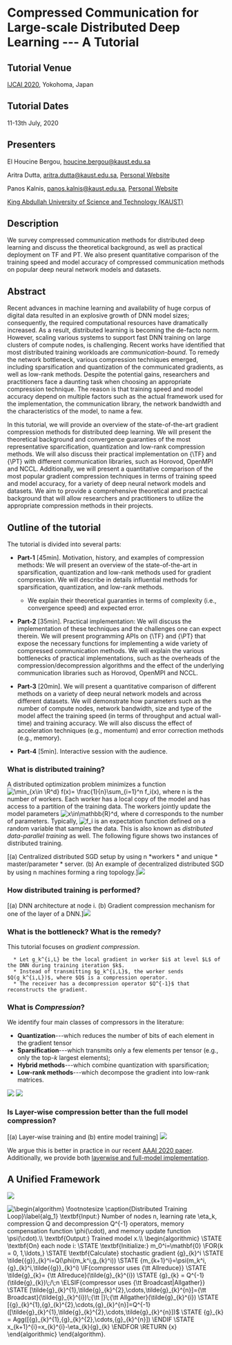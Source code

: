 # Compressed Communication for Large-scale Distributed Deep Learning --- A Tutorial

## Tutorial Venue 
[IJCAI 2020](https://ijcai20.org/), Yokohoma, Japan

## Tutorial Dates 
11-13th July, 2020 

## Presenters 
El Houcine Bergou, <houcine.bergou@kaust.edu.sa>

Aritra Dutta, <aritra.dutta@kaust.edu.sa>, [Personal Website](https://www.aritradutta.com/)

Panos Kalnis, <panos.kalnis@kaust.edu.sa>, [Personal Website](https://cloud.kaust.edu.sa/Pages/Kalnis.aspx)

[King Abdullah University of Science and Technology (KAUST)](https://www.kaust.edu.sa/en)


## Description
We survey compressed communication methods for distributed deep learning and discuss the theoretical background, as well as practical deployment on TF and PT. We also present quantitative comparison of the training speed and model accuracy of compressed communication methods on popular deep neural network models and datasets.

## Abstract 
Recent advances in machine learning and availability of huge corpus of digital data resulted in an explosive growth of DNN model sizes; consequently, the required computational resources have dramatically increased. As a result, distributed learning is becoming the de-facto norm. However, scaling various systems to support fast DNN training on large clusters of compute nodes, is  challenging. Recent works have identified that most distributed training workloads are *communication-bound*. To remedy the network bottleneck, various compression techniques emerged, including sparsification and quantization of the communicated gradients, as well as low-rank methods. Despite the potential gains, researchers and practitioners face a daunting task when choosing an appropriate compression technique. The reason is that training speed and model accuracy depend on multiple factors such as the actual framework used for the implementation, the communication library, the network bandwidth and the characteristics of the model, to name a few. 

In this tutorial, we will provide an overview of the state-of-the-art gradient compression methods for distributed deep learning. We will present the theoretical background and convergence guaranties of the most representative sparcification, quantization and low-rank compression methods. We will also discuss their practical implementation on {\TF} and {\PT} with different communication libraries, such as Horovod, OpenMPI and NCCL. Additionally, we will present a quantitative comparison of the most popular gradient compression techniques in terms of training speed and model accuracy, for a variety of deep neural network models and datasets. We aim to provide a comprehensive theoretical and practical background that will allow researchers and practitioners to utilize the appropriate compression methods in their projects. 


## Outline of the tutorial

The tutorial is divided into several parts:

* **Part-1** [45min]. Motivation, history, and examples of compression methods: We will present an overview of the state-of-the-art in sparsification, quantization and low-rank methods used for gradient compression. We will describe in details influential methods for sparsification, quantization, and low-rank methods. 

    * We explain their theoretical guaranties in terms of complexity (i.e., convergence speed) and expected error. 
  
* **Part-2** [35min]. Practical implementation: We will discuss the implementation of these techniques and the challenges one can expect therein. We will  present programming APIs on {\TF} and {\PT} that expose the necessary functions for implementing a wide variety of compressed communication methods. We will explain the various bottlenecks of practical implementations, such as the overheads of the compression/decompression algorithms and the effect of the underlying communication libraries such as Horovod, OpenMPI and NCCL. 

* **Part-3** [20min]. We will present a quantitative comparison of different methods on a variety of deep neural network models and across different datasets. We will demonstrate how parameters such as the number of compute nodes, network bandwidth, size and type of the model affect the training speed (in terms of throughput and actual wall-time) and training accuracy. We will also discuss the effect of acceleration techniques (e.g., momentum) and error correction methods (e.g., memory). 
    
 * **Part-4** [5min]. Interactive session with the audience. 

### What is distributed training? 

A distributed optimization problem minimizes a function 
<img  src ="http://tex.s2cms.ru/svg/%24%24%5Cmin_%7Bx%5Cin%20%5CR%5Ed%7D%20f(x)%3D%20%5Cfrac%7B1%7D%7Bn%7D%5Csum_%7Bi%3D1%7D%5En%20f_i(x)%24%24," alt= "\min_{x\in \R^d} f(x)= \frac{1}{n}\sum_{i=1}^n f_i(x)," />
where n is the number of workers. Each worker has a local copy of the model and has access to a partition of the training data. The workers jointly update the model parameters <img src="http://tex.s2cms.ru/svg/x%5Cin%5Cmathbb%7BR%7D%5Ed" alt = "x\in\mathbb{R}^d"/>, where d corresponds to the number of parameters. Typically, <img src="http://tex.s2cms.ru/svg/f_i" alt = "f_i"/> is an expectation function defined on a random variable that samples the data. This is also known as *distributed data-parallel training* as well. The following figure shows two instances of distributed training. 


[(a) Centralized distributed SGD setup by using n *workers * and unique * master/parameter * server. (b) An example of decentralized distributed SGD by using n machines forming a ring topology.]<img src="Images/Distributed.png"> 

### How distributed training is performed? 

[(a) DNN architecture at node i. (b) Gradient compression mechanism for one of the layer of a DNN.]<img src="Images/DNN.png"> 

### What is the bottleneck? What is the remedy? 

This tutorial focuses on *gradient compression*. 
      
      * Let g_k^{i,L} be the local gradient in worker $i$ at level $L$ of the DNN during training iteration $k$. 
      * Instead of transmitting $g_k^{i,L}$, the worker sends $Q(g_k^{i,L})$, where $Q$ is a compression operator. 
      * The receiver has a decompression operator $Q^{-1}$ that reconstructs the gradient. 

### What is ***Compression***?

We identify four main classes of compressors in the literature: 
* **Quantization**---which reduces the number of bits of each element in the gradient tensor 
* **Sparsification**---which transmits only a few elements per tensor (e.g., only the top-$k$ largest elements);
* **Hybrid methods**---which combine quantization with sparsification;
* **Low-rank methods**---which decompose the gradient into low-rank matrices.

<img src="Images/ieee.png"> <img src="Images/topk.png"> 
      

### Is Layer-wise compression better than the full model compression? 

[(a) Layer-wise training and (b) entire model training]
<img src="Images/Layerwise.png"> 

We argue this is better in practice in our recent [AAAI 2020 paper](https://www.aritradutta.com/uploads/1/1/8/8/118819584/main.pdf). Additionally, we provide both [layerwise and full-model implementation](https://github.com/sands-lab/layer-wise-aaai20). 




## A Unified Framework

<img src="Images/Framework.png">

<img src="http://tex.s2cms.ru/svg/%5Cbegin%7Balgorithm%7D%0A%5Cfootnotesize%0A%5Ccaption%7BDistributed%20Training%20Loop%7D%5Clabel%7Balg_1%7D%0A%5Ctextbf%7BInput%3A%7D%20Number%20of%20nodes%20%24n%24%2C%20learning%20rate%20%24%5Ceta_k%24%2C%20compression%20%24Q%24%20and%20decompression%20%24Q%5E%7B-1%7D%24%20operators%2C%20memory%20compensation%20function%20%24%5Cphi(%5Ccdot)%24%2C%20and%20memory%20update%20function%20%24%5Cpsi(%5Ccdot)%24.%5C%5C%0A%5Ctextbf%7BOutput%3A%7D%20Trained%20model%20%24x%24.%5C%5C%0A%5Cbegin%7Balgorithmic%7D%0A%5CSTATE%20%5Ctextbf%7BOn%7D%20each%20node%20%24i%24%3A%0A%5CSTATE%20%5Ctextbf%7BInitialize%3A%7D%20%24m_0%5Ei%3D%5Cmathbf%7B0%7D%24%20%5CCOMMENT%7Bvector%20of%20zeros%7D%0A%5CFOR%7B%24k%20%3D%200%2C%201%2C%5Cldots%2C%24%7D%0A%5CSTATE%20%5Ctextbf%7BCalculate%7D%20stochastic%20gradient%20%24%7Bg%7D_%7Bk%7D%5Ei%24%0A%5CSTATE%20%24%5Ctilde%7B%7Bg%7D%7D_%7Bk%7D%5Ei%3DQ(%5Cphi(m_k%5Ei%2Cg_%7Bk%7D%5Ei))%24%0A%5CSTATE%20%24%7Bm_%7Bk%2B1%7D%5Ei%7D%3D%5Cpsi(m_k%5Ei%2C%7Bg%7D_%7Bk%7D%5Ei%2C%5Ctilde%7B%7Bg%7D%7D_%7Bk%7D%5Ei)%24%0A%0A%5CIF%7Bcompressor%20uses%20%7B%5Ctt%20Allreduce%7D%7D%0A%5CSTATE%20%24%5Ctilde%7Bg%7D_%7Bk%7D%3D%20%7B%5Ctt%20Allreduce%7D(%5Ctilde%7Bg%7D_%7Bk%7D%5E%7Bi%7D)%24%0A%5CSTATE%20%24%7Bg%7D_%7Bk%7D%20%3D%20Q%5E%7B-1%7D(%5Ctilde%7Bg%7D_%7Bk%7D)%5C%3B%2F%5C%3Bn%24%0A%0A%5CELSIF%7Bcompressor%20uses%20%7B%5Ctt%20Broadcast%7CAllgather%7D%7D%0A%5CSTATE%20%24%5B%5Ctilde%7Bg%7D_%7Bk%7D%5E%7B1%7D%2C%5Ctilde%7Bg%7D_%7Bk%7D%5E%7B2%7D%2C%5Ccdots%2C%5Ctilde%7Bg%7D_%7Bk%7D%5E%7Bn%7D%5D%3D%7B%5Ctt%20Broadcast%7D(%5Ctilde%7Bg%7D_%7Bk%7D%5E%7Bi%7D)%5C%3B%7B%5Ctt%20%7C%7D%5C%3B%7B%5Ctt%20Allgather%7D(%5Ctilde%7Bg%7D_%7Bk%7D%5E%7Bi%7D)%24%0A%5CSTATE%20%24%5B%7Bg%7D_%7Bk%7D%5E%7B1%7D%2C%7Bg%7D_%7Bk%7D%5E%7B2%7D%2C%5Ccdots%2C%7Bg%7D_%7Bk%7D%5E%7Bn%7D%5D%3DQ%5E%7B-1%7D(%5B%5Ctilde%7Bg%7D_%7Bk%7D%5E%7B1%7D%2C%5Ctilde%7Bg%7D_%7Bk%7D%5E%7B2%7D%2C%5Ccdots%2C%5Ctilde%7Bg%7D_%7Bk%7D%5E%7Bn%7D%5D)%24%0A%5CSTATE%20%24%7Bg%7D_%7Bk%7D%20%3D%20Agg(%5B%7Bg%7D_%7Bk%7D%5E%7B1%7D%2C%7Bg%7D_%7Bk%7D%5E%7B2%7D%2C%5Ccdots%2C%7Bg%7D_%7Bk%7D%5E%7Bn%7D%5D)%24%0A%0A%25%20%5CELSIF%7Bcommunication%20is%20%7B%5Ctt%20Push%5C%26Pull%7D%7D%0A%25%20%5CSTATE%20%5Chspace%7B5mm%7D%5Ctextbf%7BOn%7D%20each%20node%20%24i%24%3A%0A%25%20%5CSTATE%20%5Chspace%7B10mm%7D%24%7B%5Ctt%20Push%7D(%5Ctilde%7Bg%7D_%7Bk%7D%5E%7Bi%7D)%24%0A%0A%25%20%5CSTATE%20%5Chspace%7B5mm%7D%5Ctextbf%7BOn%7D%20Master%3A%0A%25%20%5CSTATE%20%5Chspace%7B10mm%7D%24%5B%7Bg%7D_%7Bk%7D%5E%7B1%7D%2C%7Bg%7D_%7Bk%7D%5E%7B2%7D%2C%7Bg%7D_%7Bk%7D%5E%7B3%7D%2C%5Ccdots%5D%3DQ_%7BW%7D%5E%7B-1%7D(%5B%5Ctilde%7Bg%7D_%7Bk%7D%5E%7B1%7D%2C%5Ctilde%7Bg%7D_%7Bk%7D%5E%7B2%7D%2C%5Ctilde%7Bg%7D_%7Bk%7D%5E%7B3%7D%2C%5Ccdots%5D)%24%0A%25%20%5CSTATE%20%5Chspace%7B10mm%7D%24%7Bg%7D_%7Bk%7D%20%3D%20%7B%5Ctt%20Allgather%7D(%5B%7Bg%7D_%7Bk%7D%5E%7B1%7D%2C%7Bg%7D_%7Bk%7D%5E%7B2%7D%2C%7Bg%7D_%7Bk%7D%5E%7B3%7D%2C%5Ccdots%5D)%24%0A%25%20%5CSTATE%20%5Chspace%7B10mm%7D%24%7B%5Ctilde%7Bg%7D_%7Bk%7D%3DQ_%7BM%7D%5Cleft(%5Cphi_%7BM%7D%5Cleft(m_%7Bk%7D%2C%20g_%7Bk%7D%5Cright)%5Cright)%7D%24%0A%25%20%5CSTATE%20%5Chspace%7B10mm%7D%24%7Bm_%7Bk%2B1%7D%3D%5Cpsi_%7BM%7D%5Cleft(m_%7Bk%7D%2C%20g_%7Bk%7D%2C%20%5Ctilde%7Bg%7D_%7Bk%7D%5Cright)%7D%24%0A%0A%25%20%5CSTATE%20%5Chspace%7B5mm%7D%5Ctextbf%7BOn%7D%20each%20node%20%24i%24%3A%0A%25%20%5CSTATE%20%5Chspace%7B10mm%7D%24%5Ctilde%7Bg%7D_%7Bk%7D%3D%20%7B%5Ctt%20Pull%7D(%5Ctilde%7Bg%7D_%7Bk%7D)%24%0A%25%20%5CSTATE%20%5Chspace%7B10mm%7D%24%7Bg%7D_%7Bk%7D%20%3D%20Q_%7BM%7D%5E%7B-1%7D(%5Ctilde%7Bg%7D_%7Bk%7D)%24%0A%25%20%5CSTATE%20%5Chspace%7B10mm%7D%24x_%7Bk%2B1%7D%5E%7Bi%7D%3Dx_%7Bk%7D%5E%7Bi%7D-%5Ceta_%7Bk%7D%7Bg%7D_%7Bk%7D%24%0A%5CENDIF%0A%5CSTATE%20%24x_%7Bk%2B1%7D%5E%7Bi%7D%3Dx_%7Bk%7D%5E%7Bi%7D-%5Ceta_%7Bk%7D%7Bg%7D_%7Bk%7D%24%0A%5CENDFOR%0A%5CRETURN%20%24%7Bx%7D%24%20%5CCOMMENT%7Beach%20node%20has%20the%20same%20view%20of%20the%20model%7D%0A%5Cend%7Balgorithmic%7D%20%20%0A%5Cend%7Balgorithm%7D." alt = "\begin{algorithm}
\footnotesize
\caption{Distributed Training Loop}\label{alg_1}
\textbf{Input:} Number of nodes n, learning rate \eta_k, compression Q and decompression Q^{-1} operators, memory compensation function \phi(\cdot), and memory update function \psi(\cdot).\\
\textbf{Output:} Trained model x.\\
\begin{algorithmic}
\STATE \textbf{On} each node i:
\STATE \textbf{Initialize:} m_0^i=\mathbf{0}
\FOR{k = 0, 1,\ldots,}
\STATE \textbf{Calculate} stochastic gradient {g}_{k}^i
\STATE \tilde{{g}}_{k}^i=Q(\phi(m_k^i,g_{k}^i))
\STATE {m_{k+1}^i}=\psi(m_k^i,{g}_{k}^i,\tilde{{g}}_{k}^i)
\IF{compressor uses {\tt Allreduce}}
\STATE \tilde{g}_{k}= {\tt Allreduce}(\tilde{g}_{k}^{i})
\STATE {g}_{k} = Q^{-1}(\tilde{g}_{k})\;/\;n
\ELSIF{compressor uses {\tt Broadcast|Allgather}}
\STATE [\tilde{g}_{k}^{1},\tilde{g}_{k}^{2},\cdots,\tilde{g}_{k}^{n}]={\tt Broadcast}(\tilde{g}_{k}^{i})\;{\tt |}\;{\tt Allgather}(\tilde{g}_{k}^{i})
\STATE [{g}_{k}^{1},{g}_{k}^{2},\cdots,{g}_{k}^{n}]=Q^{-1}([\tilde{g}_{k}^{1},\tilde{g}_{k}^{2},\cdots,\tilde{g}_{k}^{n}])$
\STATE {g}_{k} = Agg([{g}_{k}^{1},{g}_{k}^{2},\cdots,{g}_{k}^{n}])
\ENDIF
\STATE x_{k+1}^{i}=x_{k}^{i}-\eta_{k}{g}_{k}
\ENDFOR
\RETURN {x} 
\end{algorithmic}  
\end{algorithm}."/>
